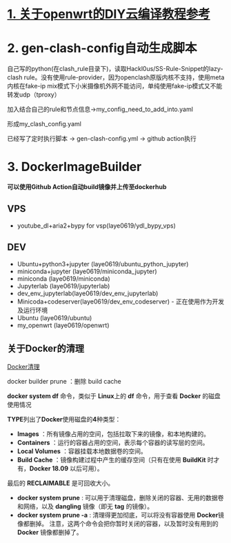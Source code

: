 
# [1. 关于openwrt的DIY云编译教程参考](https://p3terx.com/archives/build-openwrt-with-github-actions.html)

# 2. gen-clash-config自动生成脚本

自己写的python(在clash_rule目录下)，读取Hackl0us/SS-Rule-Snippet的lazy-clash rule。没有使用rule-provider，因为openclash原版内核不支持，使用meta内核在fake-ip mix模式下小米摄像机外网不能访问，单纯使用fake-ip模式又不能转发udp（tproxy）

加入结合自己的rule和节点信息->my_config_need_to_add_into.yaml

形成my_clash_config.yaml

已经写了定时执行脚本 -> gen-clash-config.yml -> github action执行

# 3. DockerImageBuilder
**可以使用Github Action自动build镜像并上传至dockerhub**
## VPS
- youtube_dl+aria2+bypy for vsp(laye0619/ydl_bypy_vps)
## DEV
- Ubuntu+python3+jupyter (laye0619/ubuntu_python_jupyter)
- miniconda+jupyter (laye0619/miniconda_jupyter)
- miniconda (laye0619/miniconda) 
- Jupyterlab (laye0619/jupyterlab) 
- dev_env_jupyterlab(laye0619/dev_env_jupyterlab)
- Minicoda+codeserver(laye0619/dev_env_codeserver)  - 正在使用作为开发及运行环境
- Ubuntu (laye0619/ubuntu)
- my_openwrt (laye0619/openwrt)

## 关于Docker的清理

[Docker清理](https://www.jianshu.com/p/ffc697692dd7)

docker builder prune ：删除 build cache

**docker system df** 命令，类似于 **Linux**上的 **df** 命令，用于查看 **Docker** 的磁盘使用情况

**TYPE**列出了**Docker**使用磁盘的**4**种类型：

- **Images** ：所有镜像占用的空间，包括拉取下来的镜像，和本地构建的。
- **Containers** ：运行的容器占用的空间，表示每个容器的读写层的空间。
- **Local Volumes** ：容器挂载本地数据卷的空间。
- **Build Cache** ：镜像构建过程中产生的缓存空间（只有在使用 **BuildKit** 时才有，**Docker 18.09** 以后可用）。

最后的 **RECLAIMABLE** 是可回收大小。

- **docker system prune** : 可以用于清理磁盘，删除关闭的容器、无用的数据卷和网络，以及 **dangling** 镜像（即无 **tag** 的镜像）。
- **docker system prune -a** : 清理得更加彻底，可以将没有容器使用 **Docker**镜像都删掉。
注意，这两个命令会把你暂时关闭的容器，以及暂时没有用到的 **Docker** 镜像都删掉了。
